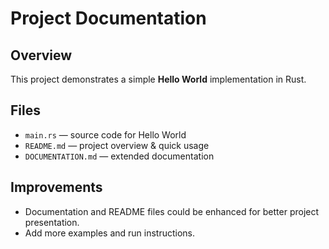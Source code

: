 # Project Documentation

## Overview
This project demonstrates a simple **Hello World** implementation in Rust.

## Files
- `main.rs` — source code for Hello World
- `README.md` — project overview & quick usage
- `DOCUMENTATION.md` — extended documentation

## Improvements
- Documentation and README files could be enhanced for better project presentation.
- Add more examples and run instructions.
